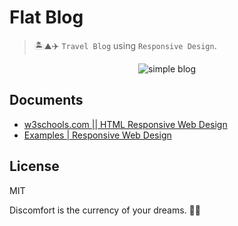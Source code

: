 # Flat Blog

> 🏝️⛰️✈️ `Travel Blog` using `Responsive Design`.

<p align="center">
    <img alt="simple blog" src="https://user-images.githubusercontent.com/34389409/45605460-4c577d00-ba67-11e8-8a73-b6f0ed50e56a.gif" />
</p>

## Documents
* [w3schools.com || HTML Responsive Web Design](https://www.w3schools.com/html/html_responsive.asp)
* [Examples | Responsive Web Design](https://responsivedesign.is/examples/)

## License

MIT


<!-- INSPIRATIONAL_QUOTE_START -->
Discomfort is the currency of your dreams.
🧑‍💻
<!-- INSPIRATIONAL_QUOTE_END -->

